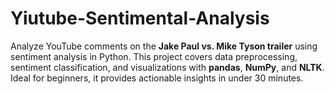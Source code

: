 # Yiutube-Sentimental-Analysis
Analyze YouTube comments on the **Jake Paul vs. Mike Tyson trailer** using sentiment analysis in Python. This project covers data preprocessing, sentiment classification, and visualizations with **pandas**, **NumPy**, and **NLTK**. Ideal for beginners, it provides actionable insights in under 30 minutes.
